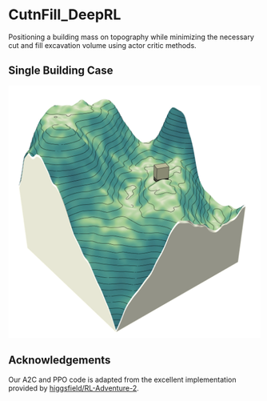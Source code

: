 # CutnFill_DeepRL
Positioning a building mass on topography while minimizing the necessary cut and fill excavation volume using actor critic methods.

## Single Building Case
![](images/cutnfill_single.gif)

## Acknowledgements
Our A2C and PPO code is adapted from the excellent implementation provided by [higgsfield/RL-Adventure-2](https://github.com/higgsfield/RL-Adventure-2). 
